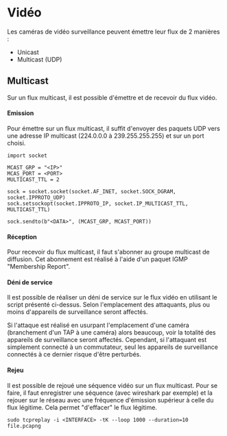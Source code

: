 # Vidéo

Les caméras de vidéo surveillance peuvent émettre leur flux de 2 manières :&#x20;

* Unicast
* Multicast (UDP)

## Multicast

Sur un flux multicast, il est possible d'émettre et de recevoir du flux vidéo.

#### Emission

Pour émettre sur un flux multicast, il suffit d'envoyer des paquets UDP vers une adresse IP multicast (224.0.0.0 à 239.255.255.255) et sur un port choisi.

```
import socket

MCAST_GRP = "<IP>"
MCAS_PORT = <PORT>
MULTICAST_TTL = 2

sock = socket.socket(socket.AF_INET, socket.SOCK_DGRAM, socket.IPPROTO_UDP)
sock.setsockopt(socket.IPPROTO_IP, socket.IP_MULTICAST_TTL, MULTICAST_TTL)

sock.sendto(b"<DATA>", (MCAST_GRP, MCAST_PORT))
```

#### Réception

Pour recevoir du flux multicast, il faut s'abonner au groupe multicast de diffusion. Cet abonnement est réalisé à l'aide d'un paquet IGMP "Membership Report".

#### Déni de service

Il est possible de réaliser un déni de service sur le flux vidéo en utilisant le script présenté ci-dessus. Selon l'emplacement des attaquants, plus ou moins d'appareils de surveillance seront affectés.

Si l'attaque est réalisé en usurpant l'emplacement d'une caméra (branchement d'un TAP à une caméra) alors beaucoup, voir la totalité des appareils de surveillance seront affectés. Cependant, si l'attaquant est simplement connecté à un commutateur, seul les appareils de surveillance connectés à ce dernier risque d'être perturbés.

#### Rejeu

Il est possible de rejoué une séquence vidéo sur un flux multicast. Pour se faire, il faut enregistrer une séquence (avec wireshark par exemple) et la rejouer sur le réseau avec une fréquence d'émission supérieur à celle du flux légitime. Cela permet "d'effacer" le flux légitime.

```
sudo tcpreplay -i <INTERFACE> -tK --loop 1000 --duration=10 file.pcapng
```

